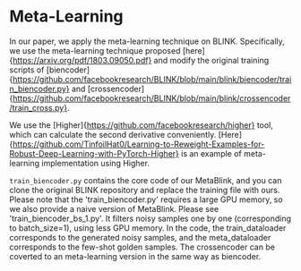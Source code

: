 # Meta-Learning
In our paper, we apply the meta-learning technique on BLINK. Specifically, we use the meta-learning technique proposed [here]{https://arxiv.org/pdf/1803.09050.pdf} and modify the original training scripts of [biencoder]{https://github.com/facebookresearch/BLINK/blob/main/blink/biencoder/train_biencoder.py} and [crossencoder]{https://github.com/facebookresearch/BLINK/blob/main/blink/crossencoder/train_cross.py}.

We use the [Higher]{https://github.com/facebookresearch/higher} tool, which can calculate the second derivative conveniently. [Here]{https://github.com/TinfoilHat0/Learning-to-Reweight-Examples-for-Robust-Deep-Learning-with-PyTorch-Higher} is an example of meta-learning implementation using Higher. 

`train_biencoder.py` contains the core code of our MetaBlink, and you can clone the original BLINK repository and replace the training file with ours. Please note that the 'train_biencoder.py' requires a large GPU memory, so we also provide a naive version of MetaBlink. Please see  'train_biencoder_bs_1.py'. It filters noisy samples one by one (corresponding to batch_size=1), using less GPU memory. 
In the code, the train_dataloader corresponds to the generated noisy samples, and the meta_dataloader corresponds to the few-shot golden samples.
The crossencoder can be coverted to an meta-learning version in the same way as biencoder.
